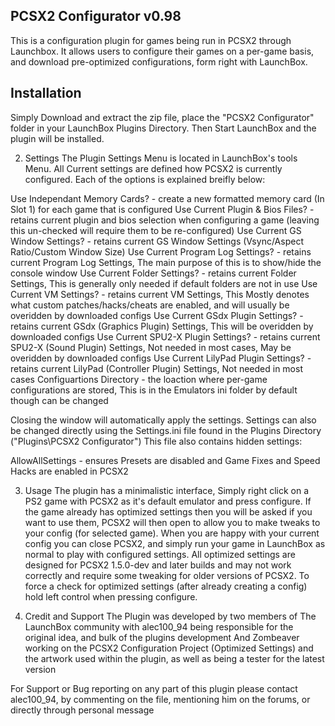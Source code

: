 PCSX2 Configurator v0.98
-------------------------------------------------------------------------------
This is a configuration plugin for games being run in PCSX2 through Launchbox. 
It allows users to configure their games on a per-game basis, and download pre-optimized configurations, form right with LaunchBox.

Installation
-------------------------------------------------------------------------------
Simply Download and extract the zip file, place the "PCSX2 Configurator" folder in your LaunchBox Plugins Directory. Then Start LaunchBox and the plugin will be installed.

2. Settings
The Plugin Settings Menu is located in LaunchBox's tools Menu. All Current settings are defined how PCSX2 is currently configured.
Each of the options is explained breifly below:

Use Independant Memory Cards? 			- 	create a new formatted memory card (In Slot 1) for each game that is configured
Use Current Plugin & Bios Files? 		-	retains current plugin and bios selection when configuring a game (leaving this un-checked will require them to be re-configured)
Use Current GS Window Settings?			- 	retains current GS Window Settings (Vsync/Aspect Ratio/Custom Window Size)
Use Current Program Log Settings?   	-   retains current Program Log Settings, The main purpose of this is to show/hide the console window
Use Current Folder Settings?			-	retains current Folder Settings, This is generally only needed if default folders are not in use
Use Current VM Settings?				-	retains current VM Settings, This Mostly denotes what custom patches/hacks/cheats are enabled, and will usually be overidden by downloaded configs
Use Current GSdx Plugin Settings?		-	retains current GSdx (Graphics Plugin) Settings, This will be overidden by downloaded configs
Use Current SPU2-X Plugin Settings?		-	retains current SPU2-X (Sound Plugin) Settings, Not needed in most cases, May be overidden by downloaded configs
Use Current LilyPad Plugin Settings?	-	retains current LilyPad (Controller Plugin) Settings, Not needed in most cases
Configuartions Directory				-	the loaction where per-game configurations are stored, This is in the Emulators ini folder by default though can be changed

Closing the window will automatically apply the settings. Settings can also be changed directly using the Settings.ini file found in the Plugins Directory ("Plugins\PCSX2 Configurator")
This file also contains hidden settings:

AllowAllSettings						-	ensures Presets are disabled and Game Fixes and Speed Hacks are enabled in PCSX2

3. Usage
The plugin has a minimalistic interface, Simply right click on a PS2 game with PCSX2 as it's default emulator and press configure.
If the game already has optimized settings then you will be asked if you want to use them, PCSX2 will then open to allow you to make tweaks to your config (for selected game).
When you are happy with your current config you can close PCSX2, and simply run your game in LaunchBox as normal to play with configured settings.
All optimized settings are designed for PCSX2 1.5.0-dev and later builds and may not work correctly and require some tweaking for older versions of PCSX2.
To force a check for optimized settings (after already creating a config) hold left control when pressing configure.

4. Credit and Support
The Plugin was developed by two members of The LaunchBox community with alec100_94 being responsible for the original idea, and bulk of the plugins development
And Zombeaver working on the PCSX2 Configuration Project (Optimized Settings) and the artwork used within the plugin, as well as being a tester for the latest version

For Support or Bug reporting on any part of this plugin please contact alec100_94, by commenting on the file, mentioning him on the forums, or directly through personal message
